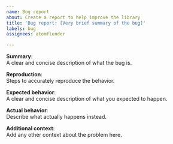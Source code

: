 ```yaml
---
name: Bug report
about: Create a report to help improve the library
title: 'Bug report: [Very brief summary of the bug]'
labels: bug
assignees: atomflunder

---
```


<!-- Thanks for taking the time to fill out a bug report.   
It will be reviewed as soon as possible.  -->

**Summary**:  
A clear and concise description of what the bug is.

**Reproduction**:  
Steps to accurately reproduce the behavior.

**Expected behavior**:  
A clear and concise description of what you expected to happen.

**Actual behavior**:  
Describe what actually happens instead.

**Additional context**:  
Add any other context about the problem here.
